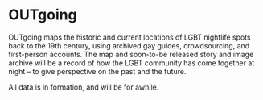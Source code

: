 # OUTgoing

OUTgoing maps the historic and current locations of LGBT nightlife spots back to the 19th century, using archived gay guides, crowdsourcing, and first-person accounts. The map and soon-to-be released story and image archive will be a record of how the LGBT community has come together at night – to give perspective on the past and the future.  

All data is in formation, and will be for awhile. 

